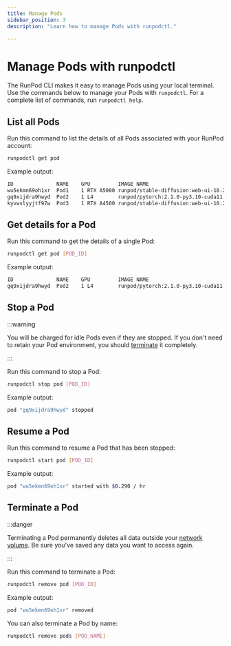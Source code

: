 ```yaml
---
title: Manage Pods
sidebar_position: 3
description: "Learn how to manage Pods with runpodctl."

---
```


# Manage Pods with runpodctl

The RunPod CLI makes it easy to manage Pods using your local terminal. Use the commands below to manage your Pods with `runpodctl`. For a complete list of commands, run `runpodctl help`.

## List all Pods

Run this command to list the details of all Pods associated with your RunPod account:

```bash
runpodctl get pod
```

Example output:

```bash
ID            	NAME 	GPU        	IMAGE NAME                                              	STATUS  
wu5ekmn69oh1xr	Pod1	1 RTX A5000	runpod/stable-diffusion:web-ui-10.2.1                   	EXITED 	
gq9xijdra9hwyd	Pod2	1 L4       	runpod/pytorch:2.1.0-py3.10-cuda11.8.0-devel-ubuntu22.04	RUNNING	
kyvwslyyjtf97w	Pod3	1 RTX A4500	runpod/stable-diffusion:web-ui-10.2.1                   	RUNNING
```

## Get details for a Pod

Run this command to get the details of a single Pod:

```bash
runpodctl get pod [POD_ID]
```

Example output:

```bash
ID            	NAME 	GPU        	IMAGE NAME                                              	STATUS  
gq9xijdra9hwyd	Pod2	1 L4       	runpod/pytorch:2.1.0-py3.10-cuda11.8.0-devel-ubuntu22.04	RUNNING
```

## Stop a Pod

:::warning

You will be charged for idle Pods even if they are stopped. If you don't need to retain your Pod environment, you should [terminate](#terminate-a-pod) it completely.

:::

Run this command to stop a Pod:

```bash
runpodctl stop pod [POD_ID]
```

Example output:

```bash
pod "gq9xijdra9hwyd" stopped
```

## Resume a Pod

Run this command to resume a Pod that has been stopped:

```bash
runpodctl start pod [POD_ID]
```

Example output:

```bash
pod "wu5ekmn69oh1xr" started with $0.290 / hr
```

## Terminate a Pod

:::danger

Terminating a Pod permanently deletes all data outside your [network volume](/pods/storage/create-network-volumes). Be sure you've saved any data you want to access again.

:::

Run this command to terminate a Pod:

```bash
runpodctl remove pod [POD_ID]
```

Example output:

```bash
pod "wu5ekmn69oh1xr" removed
```

You can also terminate a Pod by name:

```bash
runpodctl remove pods [POD_NAME]
```
